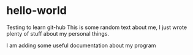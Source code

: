 # hello-world
Testing to learn git-hub
This is some random text about me, I just wrote plenty of stuff about my personal things.

I am adding some useful documentation about my program
